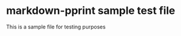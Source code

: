 markdown-pprint sample test file
================================

This is a sample file for testing purposes

<!---sympy x**2 - (x+3)/2 --->

<!---sympy x**2 - (a+3)/2 --->
